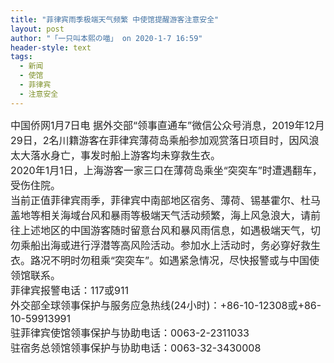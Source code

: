 ```yaml
---
title: "菲律宾雨季极端天气频繁 中使馆提醒游客注意安全"
layout: post
author: "「一只叫本熙の喵」 on 2020-1-7 16:59"
header-style: text
tags:
  - 新闻
  - 使馆
  - 菲律宾
  - 注意安全
---
```


<head></head>
<body>
 <div align="left"> 
  <font style="color:rgb(34, 34, 34)"><font face="&amp;quot"><font style="font-size:16px">中国侨网1月7日电 据外交部“领事直通车”微信公众号消息，2019年12月29日，2名川籍游客在菲律宾薄荷岛乘船参加观赏落日项目时，因风浪太大落水身亡，事发时船上游客均未穿救生衣。</font></font></font> 
 </div> 
 <div align="left"> 
  <font style="color:rgb(34, 34, 34)"><font face="&amp;quot"><font style="font-size:16px">2020年1月1日，上海游客一家三口在薄荷岛乘坐“突突车”时遭遇翻车，受伤住院。</font></font></font> 
 </div> 
 <div align="left"> 
  <font style="color:rgb(34, 34, 34)"><font face="&amp;quot"><font style="font-size:16px">当前正值菲律宾雨季，菲律宾中南部地区宿务、薄荷、锡基霍尔、杜马盖地等相关海域台风和暴雨等极端天气活动频繁，海上风急浪大，请前往上述地区的中国游客随时留意台风和暴风雨信息，如遇极端天气，切勿乘船出海或进行浮潜等高风险活动。参加水上活动时，务必穿好救生衣。路况不明时勿租乘“突突车”。如遇紧急情况，尽快报警或与中国使领馆联系。</font></font></font> 
 </div> 
 <div align="left"> 
  <font style="color:rgb(34, 34, 34)"><font face="&amp;quot"><font style="font-size:16px">菲律宾报警电话：117或911</font></font></font> 
 </div> 
 <div align="left"> 
  <font style="color:rgb(34, 34, 34)"><font face="&amp;quot"><font style="font-size:16px">外交部全球领事保护与服务应急热线(24小时)：+86-10-12308或+86-10-59913991</font></font></font> 
 </div> 
 <div align="left"> 
  <font style="color:rgb(34, 34, 34)"><font face="&amp;quot"><font style="font-size:16px">驻菲律宾使馆领事保护与协助电话：0063-2-2311033</font></font></font> 
 </div> 
 <div align="left"> 
  <font style="color:rgb(34, 34, 34)"><font face="&amp;quot"><font style="font-size:16px">驻宿务总领馆领事保护与协助电话：0063-32-3430008</font></font></font> 
 </div>
 <br>
</body>


